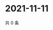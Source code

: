 # 2021-11-11

共 0 条

<!-- BEGIN WEIBO -->
<!-- 最后更新时间 Thu Nov 11 2021 22:00:50 GMT+0800 (China Standard Time) -->

<!-- END WEIBO -->
